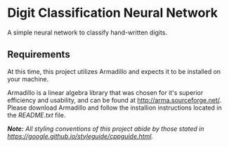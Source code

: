# Digit Classification Neural Network
A simple neural network to classify hand-written digits.

## Requirements
At this time, this project utilizes Armadillo and expects it to be installed on your machine.

Armadillo is a linear algebra library that was chosen for it's superior efficiency and usability, and can be found at http://arma.sourceforge.net/.
Please download Armadillo and follow the installion instructions located in the _README.txt_ file.

_**Note:** All styling conventions of this project abide by those stated in https://google.github.io/styleguide/cppguide.html._

